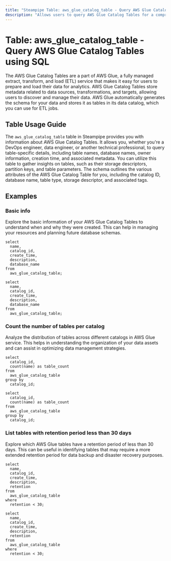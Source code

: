 ```yaml
---
title: "Steampipe Table: aws_glue_catalog_table - Query AWS Glue Catalog Tables using SQL"
description: "Allows users to query AWS Glue Catalog Tables for a comprehensive overview of table metadata, including table names, database names, owner information, and more."
---
```


# Table: aws_glue_catalog_table - Query AWS Glue Catalog Tables using SQL

The AWS Glue Catalog Tables are a part of AWS Glue, a fully managed extract, transform, and load (ETL) service that makes it easy for users to prepare and load their data for analytics. AWS Glue Catalog Tables store metadata related to data sources, transformations, and targets, allowing users to discover and manage their data. AWS Glue automatically generates the schema for your data and stores it as tables in its data catalog, which you can use for ETL jobs.

## Table Usage Guide

The `aws_glue_catalog_table` table in Steampipe provides you with information about AWS Glue Catalog Tables. It allows you, whether you're a DevOps engineer, data engineer, or another technical professional, to query table-specific details, including table names, database names, owner information, creation time, and associated metadata. You can utilize this table to gather insights on tables, such as their storage descriptors, partition keys, and table parameters. The schema outlines the various attributes of the AWS Glue Catalog Table for you, including the catalog ID, database name, table type, storage descriptor, and associated tags.

## Examples

### Basic info
Explore the basic information of your AWS Glue Catalog Tables to understand when and why they were created. This can help in managing your resources and planning future database schemas.

```sql+postgres
select
  name,
  catalog_id,
  create_time,
  description,
  database_name
from
  aws_glue_catalog_table;
```

```sql+sqlite
select
  name,
  catalog_id,
  create_time,
  description,
  database_name
from
  aws_glue_catalog_table;
```

### Count the number of tables per catalog
Analyze the distribution of tables across different catalogs in AWS Glue service. This helps in understanding the organization of your data assets and can assist in optimizing data management strategies.

```sql+postgres
select
  catalog_id,
  count(name) as table_count
from
  aws_glue_catalog_table
group by
  catalog_id;
```

```sql+sqlite
select
  catalog_id,
  count(name) as table_count
from
  aws_glue_catalog_table
group by
  catalog_id;
```

### List tables with retention period less than 30 days
Explore which AWS Glue tables have a retention period of less than 30 days. This can be useful in identifying tables that may require a more extended retention period for data backup and disaster recovery purposes.

```sql+postgres
select
  name,
  catalog_id,
  create_time,
  description,
  retention
from
  aws_glue_catalog_table
where
  retention < 30;
```

```sql+sqlite
select
  name,
  catalog_id,
  create_time,
  description,
  retention
from
  aws_glue_catalog_table
where
  retention < 30;
```